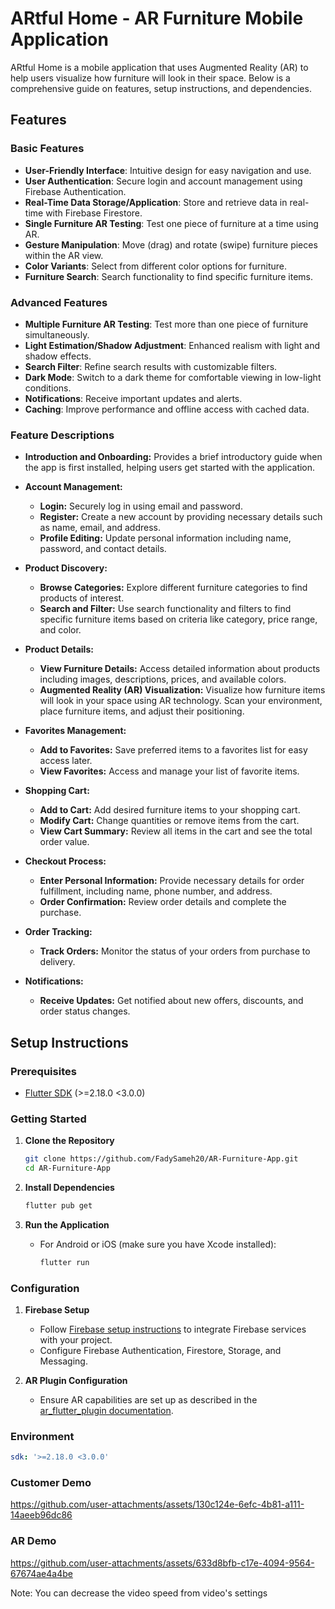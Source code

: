 # ARtful Home - AR Furniture Mobile Application

ARtful Home is a mobile application that uses Augmented Reality (AR) to help users visualize how furniture will look in their space. Below is a comprehensive guide on features, setup instructions, and dependencies.

## Features

### Basic Features
- **User-Friendly Interface**: Intuitive design for easy navigation and use.
- **User Authentication**: Secure login and account management using Firebase Authentication.
- **Real-Time Data Storage/Application**: Store and retrieve data in real-time with Firebase Firestore.
- **Single Furniture AR Testing**: Test one piece of furniture at a time using AR.
- **Gesture Manipulation**: Move (drag) and rotate (swipe) furniture pieces within the AR view.
- **Color Variants**: Select from different color options for furniture.
- **Furniture Search**: Search functionality to find specific furniture items.

### Advanced Features
- **Multiple Furniture AR Testing**: Test more than one piece of furniture simultaneously.
- **Light Estimation/Shadow Adjustment**: Enhanced realism with light and shadow effects.
- **Search Filter**: Refine search results with customizable filters.
- **Dark Mode**: Switch to a dark theme for comfortable viewing in low-light conditions.
- **Notifications**: Receive important updates and alerts.
- **Caching**: Improve performance and offline access with cached data.

### Feature Descriptions

- **Introduction and Onboarding:** Provides a brief introductory guide when the app is first installed, helping users get started with the application.

- **Account Management:**
  - **Login:** Securely log in using email and password.
  - **Register:** Create a new account by providing necessary details such as name, email, and address.
  - **Profile Editing:** Update personal information including name, password, and contact details.

- **Product Discovery:**
  - **Browse Categories:** Explore different furniture categories to find products of interest.
  - **Search and Filter:** Use search functionality and filters to find specific furniture items based on criteria like category, price range, and color.

- **Product Details:**
  - **View Furniture Details:** Access detailed information about products including images, descriptions, prices, and available colors.
  - **Augmented Reality (AR) Visualization:** Visualize how furniture items will look in your space using AR technology. Scan your environment, place furniture items, and adjust their positioning.

- **Favorites Management:**
  - **Add to Favorites:** Save preferred items to a favorites list for easy access later.
  - **View Favorites:** Access and manage your list of favorite items.

- **Shopping Cart:**
  - **Add to Cart:** Add desired furniture items to your shopping cart.
  - **Modify Cart:** Change quantities or remove items from the cart.
  - **View Cart Summary:** Review all items in the cart and see the total order value.

- **Checkout Process:**
  - **Enter Personal Information:** Provide necessary details for order fulfillment, including name, phone number, and address.
  - **Order Confirmation:** Review order details and complete the purchase.

- **Order Tracking:**
  - **Track Orders:** Monitor the status of your orders from purchase to delivery.
   
- **Notifications:**
  - **Receive Updates:** Get notified about new offers, discounts, and order status changes.

## Setup Instructions

### Prerequisites
- [Flutter SDK](https://flutter.dev/docs/get-started/install) (>=2.18.0 <3.0.0)

### Getting Started

1. **Clone the Repository**
   ```sh
   git clone https://github.com/FadySameh20/AR-Furniture-App.git
   cd AR-Furniture-App
   ```

2. **Install Dependencies**
   ```sh
   flutter pub get
   ```

3. **Run the Application**
   - For Android or iOS (make sure you have Xcode installed):
     ```sh
     flutter run
     ```

### Configuration

1. **Firebase Setup**
   - Follow [Firebase setup instructions](https://firebase.google.com/docs/flutter/setup) to integrate Firebase services with your project.
   - Configure Firebase Authentication, Firestore, Storage, and Messaging.

2. **AR Plugin Configuration**
   - Ensure AR capabilities are set up as described in the [ar_flutter_plugin documentation](https://pub.dev/packages/ar_flutter_plugin).

### Environment
```yaml
sdk: '>=2.18.0 <3.0.0'
```

### Customer Demo
https://github.com/user-attachments/assets/130c124e-6efc-4b81-a111-14aeeb96dc86

### AR Demo
https://github.com/user-attachments/assets/633d8bfb-c17e-4094-9564-67674ae4a4be

Note: You can decrease the video speed from video's settings

